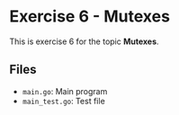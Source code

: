 # Exercise 6 - Mutexes

This is exercise 6 for the topic **Mutexes**.

## Files
- `main.go`: Main program
- `main_test.go`: Test file
